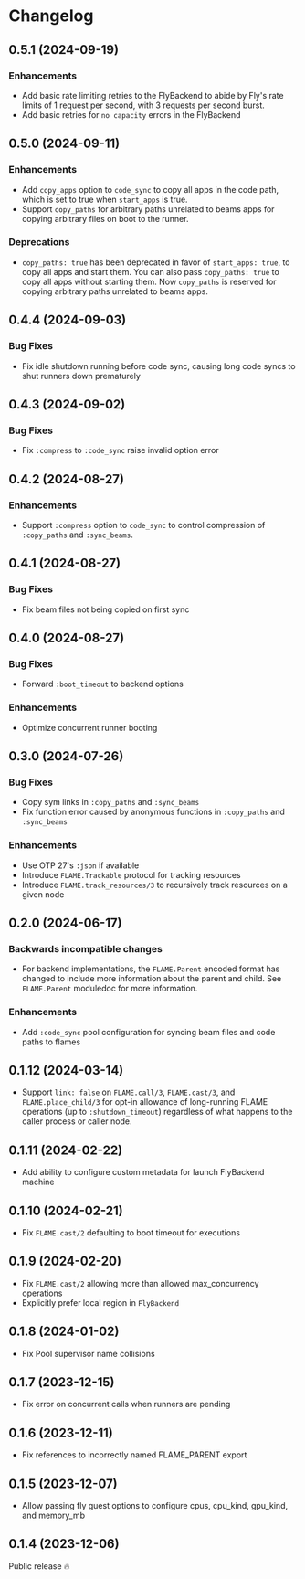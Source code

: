 # Changelog

## 0.5.1 (2024-09-19)

### Enhancements
- Add basic rate limiting retries to the FlyBackend to abide by Fly's rate limits of 1 request per second, with 3 requests per second burst.
- Add basic retries for `no capacity` errors in the FlyBackend

## 0.5.0 (2024-09-11)

### Enhancements
- Add `copy_apps` option to `code_sync` to copy all apps in the code path, which is
  set to true when `start_apps` is true.
- Support `copy_paths` for arbitrary paths unrelated to beams apps for copying arbitrary
  files on boot to the runner.

### Deprecations
- `copy_paths: true` has been deprecated in favor of `start_apps: true`, to copy
  all apps and start them. You can also pass `copy_paths: true` to copy all apps
  without starting them. Now `copy_paths` is reserved for copying arbitrary paths
  unrelated to beams apps.

## 0.4.4 (2024-09-03)

### Bug Fixes
- Fix idle shutdown running before code sync, causing long code syncs to shut runners down prematurely

## 0.4.3 (2024-09-02)

### Bug Fixes
- Fix `:compress` to `:code_sync` raise invalid option error

## 0.4.2 (2024-08-27)

### Enhancements
-  Support `:compress` option to `code_sync` to control compression of `:copy_paths` and `:sync_beams`.

## 0.4.1 (2024-08-27)

### Bug Fixes
- Fix beam files not being copied on first sync

## 0.4.0 (2024-08-27)

### Bug Fixes
- Forward `:boot_timeout` to backend options

### Enhancements
-  Optimize concurrent runner booting

## 0.3.0 (2024-07-26)

### Bug Fixes
- Copy sym links in `:copy_paths` and `:sync_beams`
- Fix function error caused by anonymous functions in `:copy_paths` and `:sync_beams`

### Enhancements
- Use OTP 27's `:json` if available
- Introduce `FLAME.Trackable` protocol for tracking resources
- Introduce `FLAME.track_resources/3` to recursively track resources
  on a given node

## 0.2.0 (2024-06-17)

### Backwards incompatible changes
- For backend implementations, the `FLAME.Parent` encoded format has changed to include more information about the parent and child. See `FLAME.Parent` moduledoc for more information.

### Enhancements
- Add `:code_sync` pool configuration for syncing beam files and code paths to flames

## 0.1.12 (2024-03-14)
- Support `link: false` on `FLAME.call/3`, `FLAME.cast/3`, and `FLAME.place_child/3` for opt-in allowance of long-running FLAME operations (up to `:shutdown_timeout`) regardless of what happens to the caller process or caller node.

## 0.1.11 (2024-02-22)
- Add ability to configure custom metadata for launch FlyBackend machine

## 0.1.10 (2024-02-21)
- Fix `FLAME.cast/2` defaulting to boot timeout for executions

## 0.1.9 (2024-02-20)
- Fix `FLAME.cast/2` allowing more than allowed max_concurrency operations
- Explicitly prefer local region in `FlyBackend`

## 0.1.8 (2024-01-02)
- Fix Pool supervisor name collisions

## 0.1.7 (2023-12-15)
- Fix error on concurrent calls when runners are pending

## 0.1.6 (2023-12-11)
- Fix references to incorrectly named FLAME_PARENT export

## 0.1.5 (2023-12-07)
- Allow passing fly guest options to configure cpus, cpu_kind, gpu_kind, and memory_mb

## 0.1.4 (2023-12-06)

Public release 🔥
